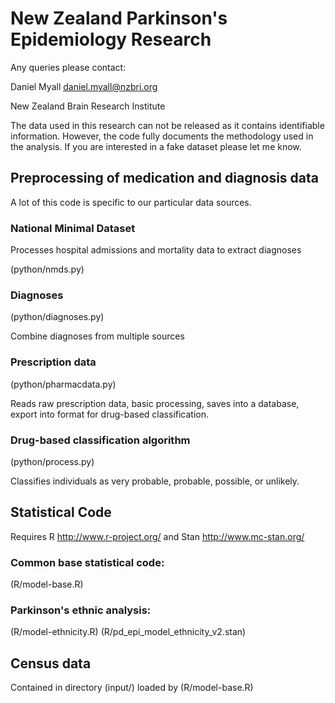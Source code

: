 # New Zealand Parkinson's Epidemiology Research

Any queries please contact:

Daniel Myall <daniel.myall@nzbri.org>

New Zealand Brain Research Institute

The data used in this research can not be released as it contains identifiable information. However, the code fully documents the methodology used in the analysis. If you are interested in a fake dataset please let me know.

## Preprocessing of medication and diagnosis data

A lot of this code is specific to our particular data sources.

### National Minimal Dataset

Processes hospital admissions and mortality data to extract diagnoses

(python/nmds.py)

### Diagnoses

(python/diagnoses.py)

Combine diagnoses from multiple sources

### Prescription data

(python/pharmacdata.py)

Reads raw prescription data, basic processing, saves into a database, export into format for drug-based classification.

### Drug-based classification algorithm

(python/process.py)

Classifies individuals as very probable, probable, possible, or unlikely.


## Statistical Code

Requires R http://www.r-project.org/ and Stan http://www.mc-stan.org/

### Common base statistical code:

(R/model-base.R)

### Parkinson's ethnic analysis:

(R/model-ethnicity.R)
(R/pd_epi_model_ethnicity_v2.stan)

## Census data

Contained in directory (input/) loaded by (R/model-base.R)
